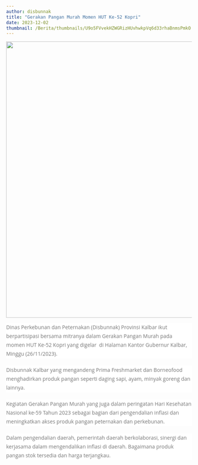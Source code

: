 ```yaml
---
author: disbunnak
title: "Gerakan Pangan Murah Momen HUT Ke-52 Kopri"
date: 2023-12-02
thumbnail: /Berita/thumbnails/U9o5FVvekHZWGRizHUvhwkpVq6d33rhaBnmsPmkO.png
---
```

<p><img src="/images/pASfJG2osNWLZ0BkGJXh.png" alt="" width="1000" height="750" /></p>
<p style="box-sizing: border-box; margin: 0px 0px 20px; color: #777777; line-height: 24px; font-family: 'Open Sans', Arial, sans-serif; font-size: 14px; background-color: #ffffff;">Dinas Perkebunan dan Peternakan (Disbunnak) Provinsi Kalbar ikut berpartisipasi bersama mitranya dalam Gerakan Pangan Murah pada momen HUT Ke-52 Kopri yang digelar&nbsp; di Halaman Kantor Gubernur Kalbar, Minggu (26/11/2023).</p>
<p style="box-sizing: border-box; margin: 0px 0px 20px; color: #777777; line-height: 24px; font-family: 'Open Sans', Arial, sans-serif; font-size: 14px; background-color: #ffffff;">Disbunnak Kalbar yang mengandeng Prima Freshmarket dan Borneofood menghadirkan produk pangan seperti daging sapi, ayam, minyak goreng dan lainnya.</p>
<p style="box-sizing: border-box; margin: 0px 0px 20px; color: #777777; line-height: 24px; font-family: 'Open Sans', Arial, sans-serif; font-size: 14px; background-color: #ffffff;">Kegiatan Gerakan Pangan Murah yang juga dalam peringatan Hari Kesehatan Nasional ke-59 Tahun 2023 sebagai bagian dari pengendalian inflasi dan meningkatkan akses produk pangan peternakan&nbsp;dan&nbsp;perkebunan.</p>
<p style="box-sizing: border-box; margin: 0px 0px 20px; color: #777777; line-height: 24px; font-family: 'Open Sans', Arial, sans-serif; font-size: 14px; background-color: #ffffff;">Dalam pengendalian daerah, pemerintah daerah berkolaborasi, sinergi dan kerjasama dalam mengendalikan inflasi di daerah. Bagaimana produk pangan stok tersedia dan harga terjangkau.</p>